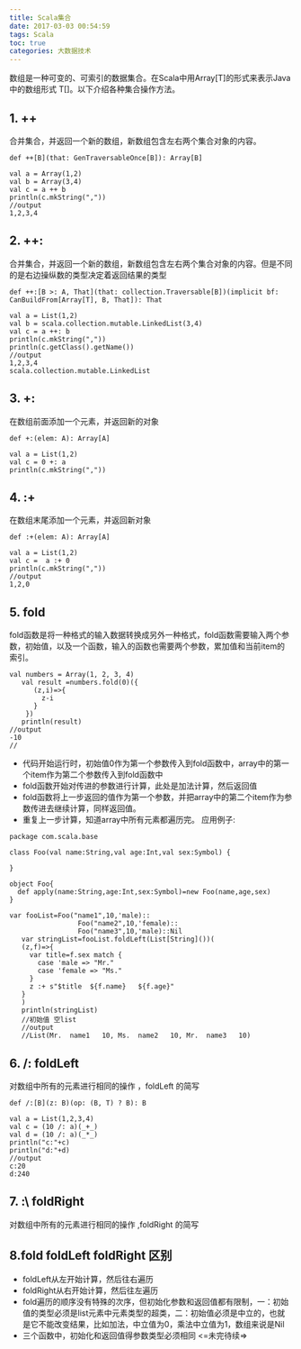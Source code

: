 ```yaml
---
title: Scala集合
date: 2017-03-03 00:54:59
tags: Scala
toc: true
categories: 大数据技术
---
```

数组是一种可变的、可索引的数据集合。在Scala中用Array[T]的形式来表示Java中的数组形式 T[]。以下介绍各种集合操作方法。
## 1. ++ ##
合并集合，并返回一个新的数组，新数组包含左右两个集合对象的内容。
```
def ++[B](that: GenTraversableOnce[B]): Array[B]
```
```
val a = Array(1,2)
val b = Array(3,4)
val c = a ++ b
println(c.mkString(","))
//output
1,2,3,4
```
## 2. ++: ##
合并集合，并返回一个新的数组，新数组包含左右两个集合对象的内容。但是不同的是右边操纵数的类型决定着返回结果的类型
```
def ++:[B >: A, That](that: collection.Traversable[B])(implicit bf: CanBuildFrom[Array[T], B, That]): That
```
```
val a = List(1,2)
val b = scala.collection.mutable.LinkedList(3,4)
val c = a ++: b
println(c.mkString(","))
println(c.getClass().getName())
//output
1,2,3,4
scala.collection.mutable.LinkedList
```
## 3. +: ##
在数组前面添加一个元素，并返回新的对象
```
def +:(elem: A): Array[A]
```
```
val a = List(1,2)
val c = 0 +: a
println(c.mkString(","))
```
## 4. :+ ##
在数组末尾添加一个元素，并返回新对象
```
def :+(elem: A): Array[A]
```
```
val a = List(1,2)
val c =  a :+ 0
println(c.mkString(","))
//output
1,2,0

```
## 5. fold ##
fold函数是将一种格式的输入数据转换成另外一种格式，fold函数需要输入两个参数，初始值，以及一个函数，输入的函数也需要两个参数，累加值和当前item的索引。
```
val numbers = Array(1, 2, 3, 4)
   val result =numbers.fold(0)({
      (z,i)=>{
        z-i
      }
    })
   println(result)
//output
-10
//
```
- 代码开始运行时，初始值0作为第一个参数传入到fold函数中，array中的第一个item作为第二个参数传入到fold函数中
- fold函数开始对传进的参数进行计算，此处是加法计算，然后返回值
- fold函数将上一步返回的值作为第一个参数，并把array中的第二个item作为参数传进去继续计算，同样返回值。
- 重复上一步计算，知道array中所有元素都遍历完。
应用例子:

```
package com.scala.base

class Foo(val name:String,val age:Int,val sex:Symbol) {

}

object Foo{
  def apply(name:String,age:Int,sex:Symbol)=new Foo(name,age,sex)
}

var fooList=Foo("name1",10,'male)::
                 Foo("name2",10,'female)::
                 Foo("name3",10,'male)::Nil
   var stringList=fooList.foldLeft(List[String]())(
   (z,f)=>{
     var title=f.sex match {
       case 'male => "Mr."
       case 'female => "Ms."
     }
     z :+ s"$title  ${f.name}   ${f.age}"
   }    
   )
   println(stringList)
   //初始值 空list
   //output
   //List(Mr.  name1   10, Ms.  name2   10, Mr.  name3   10)
```
## 6. /:  foldLeft ##
对数组中所有的元素进行相同的操作 ，foldLeft 的简写
```
def /:[B](z: B)(op: (B, T) ? B): B
```
```
val a = List(1,2,3,4)
val c = (10 /: a)(_+_)   
val d = (10 /: a)(_*_)   
println("c:"+c)   
println("d:"+d)   
//output
c:20
d:240
```
## 7. :\ foldRight ##
对数组中所有的元素进行相同的操作 ,foldRight 的简写
## 8.fold foldLeft foldRight 区别 ##
- foldLeft从左开始计算，然后往右遍历
- foldRight从右开始计算，然后往左遍历
- fold遍历的顺序没有特殊的次序，但初始化参数和返回值都有限制，一：初始值的类型必须是list元素中元素类型的超类，二：初始值必须是中立的，也就是它不能改变结果，比如加法，中立值为0，乘法中立值为1，数组来说是Nil
- 三个函数中，初始化和返回值得参数类型必须相同
<=未完待续=>
